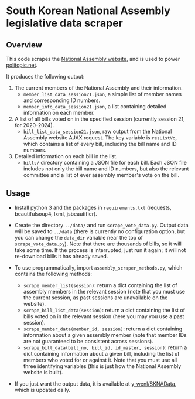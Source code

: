 # South Korean National Assembly legislative data scraper

## Overview
This code scrapes the [National Assembly website](https://likms.assembly.go.kr/bill/main.do), and is used to power [politopic.net](https://politopic.net).

It produces the following output:
1. The current members of the National Assembly and their information.
    - `member_list_data_session21.json`, a simple list of member names and corresponding ID numbers.
    - `member_info_data_session21.json`, a list containing detailed information on each member.
2. A list of all bills voted on in the specified session (currently session 21, for 2020-2024).
    - `bill_list_data_session21.json`, raw output from the National Assembly website AJAX request. The key variable is `resListVo`, which contains a list of every bill, including the bill name and ID numbers.
3. Detailed information on each bill in the list.
    - `bills/` directory containing a JSON file for each bill. Each JSON file includes not only the bill name and ID numbers, but also the relevant committee and a list of ever assembly member's vote on the bill.

## Usage

- Install python 3 and the packages in `requirements.txt` (requests, beautifulsoup4, lxml, jsbeautifier).

- Create the directory `../data/` and run `scrape_vote_data.py`. Output data will be saved to `../data` (there is currently no configuration option, but you can change the `data_dir` variable near the top of `scrape_vote_data.py`). Note that there are thousands of bills, so it will take some time. If the process is interrupted, just run it again; it will not re-download bills it has already saved.

- To use programmatically, import `assembly_scraper_methods.py`, which contains the following methods:
    - `scrape_member_list(session)`: return a dict containing the list of assembly members in the relevant session (note that you must use the current session, as past sessions are unavailable on the website).
    - `scrape_bill_list_data(session)`: return a dict containing the list of bills voted on in the relevant session (here you may you use a past session).
    - `scrape_member_data(member_id, session)`: return a dict containing information about a given assembly member (note that member IDs are not guaranteed to be consistent across sessions).
    - `scrape_bill_data(bill_no, bill_id, id_master, session)`: return a dict containing information about a given bill, including the list of members who voted for or against it. Note that you must use all three identifying variables (this is just how the National Assembly website is built).

- If you just want the output data, it is available at [y-wenl/SKNAData](https://github.com/y-wenl/SKNAData), which is updated daily.
